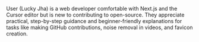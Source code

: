 User (Lucky Jha) is a web developer comfortable with Next.js and the Cursor editor but is new to contributing to open-source. They appreciate practical, step-by-step guidance and beginner-friendly explanations for tasks like making GitHub contributions, noise removal in videos, and favicon creation.